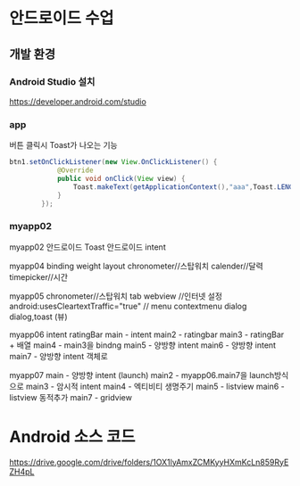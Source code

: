 # 안드로이드 수업
## 개발 환경
### Android Studio 설치
https://developer.android.com/studio  

### app
버튼 클릭시 Toast가 나오는 기능
```java
btn1.setOnClickListener(new View.OnClickListener() {
            @Override
            public void onClick(View view) {
                Toast.makeText(getApplicationContext(),"aaa",Toast.LENGTH_LONG).show();
            }
        });
```
### myapp02
myapp02
안드로이드 Toast
안드로이드 intent



myapp04
binding
weight
layout
chronometer//스탑워치
calender//달력
timepicker//시간

myapp05
chronometer//스탑워치
tab
webview 
//인터넷 설정
	<uses-permission android:name="android.permission.INTERNET"/>
	android:usesCleartextTraffic="true"
//
menu
contextmenu
dialog
dialog,toast (뷰)

myapp06
intent
ratingBar
main - intent
main2 - ratingbar
main3 - ratingBar + 배열
main4 - main3을 bindng
main5 - 양방향 intent
main6 - 양방향 intent
main7 - 양방향 intent 객체로

myapp07
main - 양방향 intent (launch)
main2 - myapp06.main7을 launch방식으로
main3 - 암시적 intent
main4 - 엑티비티 생명주기
main5 - listview
main6 - listview 동적추가
main7 - gridview

# Android 소스 코드
https://drive.google.com/drive/folders/1OX1lyAmxZCMKyyHXmKcLn859RyEZH4pL
